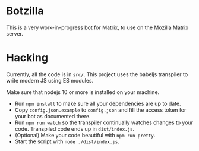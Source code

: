 Botzilla
===

This is a very work-in-progress bot for Matrix, to use on the Mozilla Matrix
server.

Hacking
===

Currently, all the code is in `src/`. This project uses the babeljs transpiler
to write modern JS using ES modules.

Make sure that nodejs 10 or more is installed on your machine.

- Run `npm install` to make sure all your dependencies are up to date.
- Copy `config.json.example` to `config.json` and fill the access token for
  your bot as documented there.
- Run `npm run watch` so the transpiler continually watches changes to your
  code. Transpiled code ends up in `dist/index.js`.
- (Optional) Make your code beautiful with `npm run pretty`.
- Start the script with `node ./dist/index.js`.
